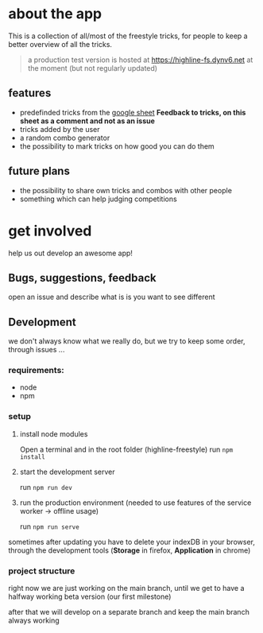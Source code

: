 # about the app

This is a collection of all/most of the freestyle tricks, for people to keep a better overview of all the tricks.

> a production test version is hosted at https://highline-fs.dynv6.net at the moment (but not regularly updated)

## features

- predefinded tricks from the [google sheet](https://docs.google.com/spreadsheets/d/1amLK2b6BQkJ10I3LcbUe-D-wgQpHkcgoIrL10TPkHPo) **Feedback to tricks, on this sheet as a comment and not as an issue**
- tricks added by the user
- a random combo generator
- the possibility to mark tricks on how good you can do them

## future plans

- the possibility to share own tricks and combos with other people
- something which can help judging competitions

# get involved

help us out develop an awesome app!

## Bugs, suggestions, feedback

open an issue and describe what is is you want to see different

## Development

we don't always know what we really do, but we try to keep some order, through issues ...

### requirements:

- node
- npm

### setup

1. install node modules

   Open a terminal and in the root folder (highline-freestyle) run `npm install`

2. start the development server

   run `npm run dev`
 
3. run the production environment (needed to use features of the service worker -> offline usage)

   run `npm run serve`

sometimes after updating you have to delete your indexDB in your browser, through the development tools (__Storage__ in firefox, __Application__ in chrome)

### project structure

right now we are just working on the main branch, until we get to have a halfway working beta version (our first milestone)

after that we will develop on a separate branch and keep the main branch always working
